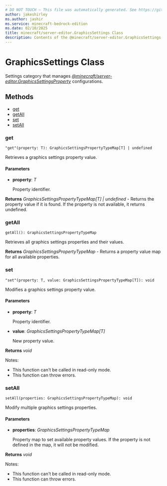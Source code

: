 ```yaml
---
# DO NOT TOUCH — This file was automatically generated. See https://github.com/mojang/minecraftapidocsgenerator to modify descriptions, examples, etc.
author: jakeshirley
ms.author: jashir
ms.service: minecraft-bedrock-edition
ms.date: 02/10/2025
title: minecraft/server-editor.GraphicsSettings Class
description: Contents of the @minecraft/server-editor.GraphicsSettings class.
---
```

# GraphicsSettings Class

Settings category that manages [*@minecraft/server-editor.GraphicsSettingsProperty*](../../../scriptapi/minecraft/server-editor/GraphicsSettingsProperty.md) configurations.

## Methods
- [get](#get)
- [getAll](#getall)
- [set](#set)
- [setAll](#setall)

### **get**
`
"get"(property: T): GraphicsSettingsPropertyTypeMap[T] | undefined
`

Retrieves a graphics settings property value.

#### **Parameters**
- **property**: *T*
  
  Property identifier.

**Returns** *GraphicsSettingsPropertyTypeMap[T] | undefined* - Returns the property value if it is found. If the property is not available, it returns undefined.

### **getAll**
`
getAll(): GraphicsSettingsPropertyTypeMap
`

Retrieves all graphics settings properties and their values.

**Returns** *GraphicsSettingsPropertyTypeMap* - Returns a property value map for all available properties.

### **set**
`
"set"(property: T, value: GraphicsSettingsPropertyTypeMap[T]): void
`

Modifies a graphics settings property value.

#### **Parameters**
- **property**: *T*
  
  Property identifier.
- **value**: *GraphicsSettingsPropertyTypeMap[T]*
  
  New property value.

**Returns** *void*
  
Notes:
- This function can't be called in read-only mode.
- This function can throw errors.

### **setAll**
`
setAll(properties: GraphicsSettingsPropertyTypeMap): void
`

Modify multiple graphics settings properties.

#### **Parameters**
- **properties**: *GraphicsSettingsPropertyTypeMap*
  
  Property map to set available property values. If the property is not defined in the map, it will not be modified.

**Returns** *void*
  
Notes:
- This function can't be called in read-only mode.
- This function can throw errors.
